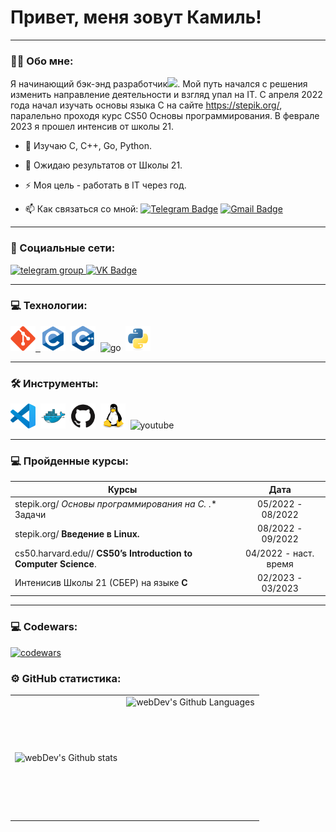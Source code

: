 
# Привет, меня зовут Камиль!

---

### :man_technologist: Обо мне:

Я начинающий бэк-энд разработчик<img src="https://media.giphy.com/media/WUlplcMpOCEmTGBtBW/giphy.gif" width="30px">. Мой путь начался с решения изменить направление деятельности и взгляд упал на IT. С апреля 2022 года начал изучать основы языка С на сайте https://stepik.org/, паралельно проходя курс CS50 Основы программирования. В феврале 2023 я прошел интенсив от школы 21.

- :telescope: Изучаю C, С++, Go, Python.

- :seedling: Ожидаю результатов от Школы 21.

- :zap: Моя цель - работать в IT через год.

- :mailbox: Как связаться со мной: [![Telegram Badge](https://img.shields.io/badge/-kamilhakimov-blue?style=flat&logo=Telegram&logoColor=white)](https://t.me/kamilhakimov) [![Gmail Badge](https://img.shields.io/badge/-Gmail-red?style=flat&logo=Gmail&logoColor=white)](mailto:kamil.hakimov78@gmail.com)

---

### 🤝 Социальные сети:

  <div id="badges">
    <a href="https://t.me/kamilhakimov" target="_blank">
      <img src="https://cdn-icons-png.flaticon.com/512/2111/2111646.png" width="40" height="40" alt="telegram group" />
    </a>
    <a href="https://vk.com/kamil_hakimov" target="_blank">
      <img src="https://cdn-icons-png.flaticon.com/512/145/145813.png" width="40" height="40" alt="VK Badge"/>
    </a>
  </div>

---

### 💻 Технологии:

<div>
  <a href="#">
    <img src="https://github.com/devicons/devicon/blob/master/icons/git/git-original.svg" title="git" alt="git" width="40" height="40"/>&nbsp
  </a>
  <img src="https://github.com/devicons/devicon/blob/master/icons/c/c-original.svg" title="с" alt="с" width="40" height="40"/>&nbsp
  <img src="https://github.com/devicons/devicon/blob/master/icons/cplusplus/cplusplus-original.svg" title="с++" alt="с++" width="40" height="40"/>&nbsp
  <img src="https://raw.githubusercontent.com/danielcranney/readme-generator/main/public/icons/skills/go-colored.svg" title="go" alt="go" width="40" height="40"/>&nbsp
  <img src="https://github.com/devicons/devicon/blob/master/icons/python/python-original.svg" title="python" alt="python" width="40" height="40"/>&nbsp
</div>

---

### 🛠 Инструменты:


<div>
  <img src="https://github.com/devicons/devicon/blob/master/icons/vscode/vscode-original.svg" title="vscode" alt="vscode" width="40" height="40"/>&nbsp;
  <img src="https://github.com/devicons/devicon/blob/master/icons/docker/docker-original.svg" title="docker" alt="docker" width="40" height="40"/>&nbsp;
  <img src="https://github.com/devicons/devicon/blob/master/icons/github/github-original.svg" title="github" alt="github" width="40" height="40"/>&nbsp;
  <img src="https://github.com/devicons/devicon/blob/master/icons/linux/linux-original.svg" title="linux" alt="linux" width="40" height="40"/>&nbsp;
   <img src="https://camo.githubusercontent.com/33814af29e352c4985b084adb54f64a68ddfe57c2b89c656a0e2532fb824e59d/68747470733a2f2f75706c6f61642e77696b696d656469612e6f72672f77696b6970656469612f636f6d6d6f6e732f392f39652f596f75547562655f4c6f676f5f253238323031332d323031372532392e737667" title="youtube" alt="youtube" width="40" height="40"/>&nbsp;
</div>



---

### 💻 Пройденные курсы:

| Курсы                                                                     | Дата              |
| --------------------------------------------------------------------------| :---------------: |
| stepik.org/ *Основы программирования на C. .** Задачи                         | 05/2022 - 08/2022 |
| stepik.org/ **Введение в Linux.**                                             | 08/2022 - 09/2022 |
| cs50.harvard.edu// **CS50’s Introduction to Computer Science**.               | 04/2022 - наст. время |
| Интенисив Школы 21 (СБЕР) на языке **C**                                      | 02/2023 - 03/2023 |

---

### 💻 Codewars: 

[![codewars](https://www.codewars.com/users/kamil116rus/badges/large)](https://www.codewars.com/users/kamil116rus)

### ⚙️ GitHub статистика:

<table>
  <tr>
    <td>
      <img align="left" src="http://github-readme-streak-stats.herokuapp.com?user=kamil116rus&theme=dark&background=000000" alt="webDev's Github stats">
    </td>
    <td>
      <img height="195px" align="right" alt="webDev's Github Languages" src="https://github-readme-stats-sigma-five.vercel.app/api/top-langs/?username=kamil116rus&layout=compact&theme=vision-friendly-dark">
    </td>
  </tr>
</table>
